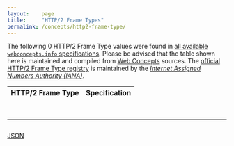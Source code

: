 ```yaml
---
layout:    page
title:     "HTTP/2 Frame Types"
permalink: /concepts/http2-frame-type/
---
```




The following 0 HTTP/2 Frame Type values were found in [all available `webconcepts.info` specifications](/specs). Please be advised that the table shown here is maintained and compiled from [Web Concepts](/) sources. The [official HTTP/2 Frame Type registry](https://www.iana.org/assignments/http2-parameters/http2-parameters.xhtml#frame-type) is maintained by the [*Internet Assigned Numbers Authority (IANA)*](http://www.iana.org/).

HTTP/2 Frame Type | Specification
-------: | :-------

<br/>
<hr/>

<p style="float : left"><a href="../http2-frame-type.json" title="JSON representing all values for this Web Concept">JSON</a></p>
